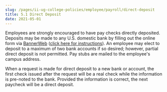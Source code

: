 ```yaml
---
slug: /pages/ii-ug-college-policies/employee/payroll/direct-deposit
title: 5.1 Direct Deposit
date: 2021-05-01
---
```

Employees are strongly encouraged to have pay checks directly deposited. Deposits may be made to any U.S. domestic bank by filling out the online form via [BannerWeb](https://ssb-prod.ec.middlebury.edu/PNTR/twbkwbis.P_WWWLogin?) ([click here for instructions](/assets/online_direct_deposits.pdf)). An employee may elect to deposit to a maximum of two bank accounts if so desired; however, partial direct deposit is not permitted. Pay stubs are mailed to the employee's campus address.

When a request is made for direct deposit to a new bank or account, the first check issued after the request will be a real check while the information is pre-noted to the bank. Provided the information is correct, the next paycheck will be a direct deposit.